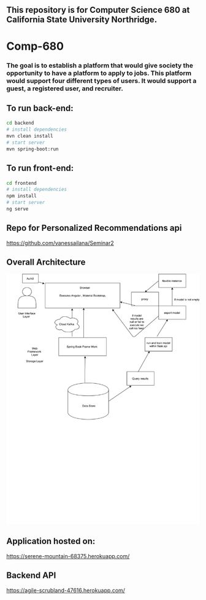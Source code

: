 ## This repository is for Computer Science 680 at California State University Northridge. 

# Comp-680
### The goal is to establish a platform that would give society the opportunity to have a platform to apply to jobs. This platform would support four different types of users. It would support a guest, a registered user, and recruiter.

## To run back-end:
``` bash
cd backend
# install dependencies
mvn clean install
# start server
mvn spring-boot:run
```

## To run front-end:
``` bash
cd frontend
# install dependencies
npm install
# start server
ng serve
```

## Repo for Personalized Recommendations api 
https://github.com/vanessailana/Seminar2


## Overall Architecture

![alt text](Overall_Architecture.png "360 Search Architecture")



## Application hosted on:
https://serene-mountain-68375.herokuapp.com/

## Backend API 
https://agile-scrubland-47616.herokuapp.com/
